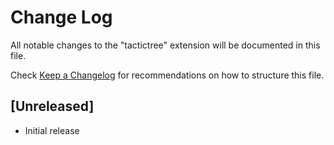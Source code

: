 # Change Log

All notable changes to the "tactictree" extension will be documented in this file.

Check [Keep a Changelog](http://keepachangelog.com/) for recommendations on how to structure this file.

## [Unreleased]

- Initial release